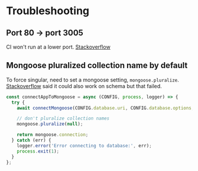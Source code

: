 # Troubleshooting

## Port 80 -> port 3005

CI won't run at a lower port. 
[Stackoverflow](https://github.com/jef/streetmerchant/issues/1466)

## Mongoose pluralized collection name by default

To force singular, need to set a mongoose setting, `mongoose.pluralize`. [Stackoverflow](https://stackoverflow.com/questions/10547118/why-does-mongoose-always-add-an-s-to-the-end-of-my-collection-name) said it could also work on schema but that failed. 

```typescript
const connectAppToMongoose = async (CONFIG, process, logger) => {
  try {
    await connectMongoose(CONFIG.database.uri, CONFIG.database.options, logger);

    // don't pluralize collection names
    mongoose.pluralize(null);

    return mongoose.connection;
  } catch (err) {
    logger.error('Error connecting to database:', err);
    process.exit(1);
  }
};
```
